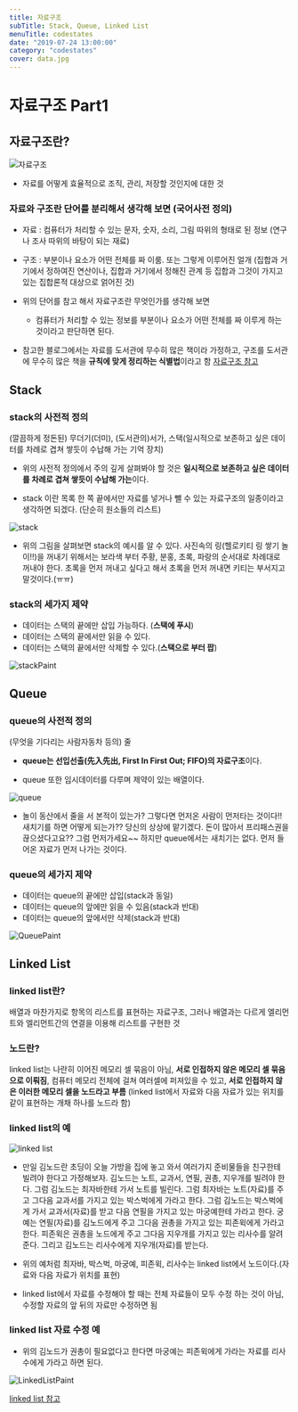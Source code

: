 ```yaml
---
title: 자료구조
subTitle: Stack, Queue, Linked List
menuTitle: codestates
date: "2019-07-24 13:00:00"
category: "codestates"
cover: data.jpg
---
```


# 자료구조 Part1

## 자료구조란?

![자료구조](data.jpg)

- 자료를 어떻게 효율적으로 조직, 관리, 저장할 것인지에 대한 것

### 자료와 구조란 단어를 분리해서 생각해 보면 (국어사전 정의)

- 자료 : 컴퓨터가 처리할 수 있는 문자, 숫자, 소리, 그림 따위의 형태로 된 정보 (연구나 조사 따위의 바탕이 되는 재료)
- 구조 : 부분이나 요소가 어떤 전체를 짜 이룸. 또는 그렇게 이루어진 얼개 (집합과 거기에서 정하여진 연산이나, 집합과 거기에서 정해진 관계 등 집합과 그것이 가지고 있는 집합론적 대상으로 얽어진 것)

- 위의 단어를 참고 해서 자료구조란 무엇인가를 생각해 보면

  - 컴퓨터가 처리할 수 있는 정보를 부분이나 요소가 어떤 전체를 짜 이루게 하는 것이라고 판단하면 된다.

- 참고한 블로그에서는 자료를 도서관에 무수히 많은 책이라 가정하고, 구조를 도서관에 무수히 많은 책을 **규칙에 맞게 정리하는 식별법**이라고 함
  [자료구조 참고](https://master-hun.tistory.com/60)

## Stack

### stack의 사전적 정의

(깔끔하게 정돈된) 무더기(더미), (도서관의)서가, 스택(일시적으로 보존하고 싶은 데이터를 차례로 겹쳐 쌓듯이 수납해 가는 기억 장치)

- 위의 사전적 정의에서 주의 깊게 살펴봐야 할 것은 **일시적으로 보존하고 싶은 데이터를 차례로 겹쳐 쌓듯이 수납해 가는**이다.

- stack 이란 목록 한 쪽 끝에서만 자료를 넣거나 뺄 수 있는 자료구조의 일종이라고 생각하면 되겠다. (단순히 원소들의 리스트)

![stack](stack.jpg)

- 위의 그림을 살펴보면 stack의 예시를 알 수 있다. 사진속의 링(헬로키티 링 쌓기 놀이!!)을 꺼내기 위해서는 보라색 부터 주황, 분홍, 초록, 파랑의 순서대로 차례대로 꺼내야 한다. 초록을 먼저 꺼내고 싶다고 해서 초록을 먼저 꺼내면 키티는 부서지고 말것이다.(ㅠㅠ)

### stack의 세가지 제약

- 데이터는 스택의 끝에만 삽입 가능하다. (**스택에 푸시**)
- 데이터는 스택의 끝에서만 읽을 수 있다.
- 데이터는 스택의 끝에서만 삭제할 수 있다.(**스택으로 부터 팝**)

![stackPaint](stackimg.png)

## Queue

### queue의 사전적 정의

(무엇을 기다리는 사람자동차 등의) 줄

- **queue는 선입선출(先入先出, First In First Out; FIFO)의 자료구조**이다.

- queue 또한 임시데이터를 다루며 제약이 있는 배열이다.

![queue](queue.jpg)

- 놀이 동산에서 줄을 서 본적이 있는가? 그렇다면 먼저온 사람이 먼저타는 것이다!! 새치기를 하면 어떻게 되는가?? 당신의 상상에 맡기겠다. 돈이 많아서 프리패스권을 끊으셨다고요?? 그럼 먼저가세요~~ 하지만 queue에서는 새치기는 없다. 먼저 들어온 자료가 먼저 나가는 것이다.

### queue의 세가지 제약

- 데이터는 queue의 끝에만 삽입(stack과 동일)
- 데이터는 queue의 앞에만 읽을 수 있음(stack과 반대)
- 데이터는 queue의 앞에서만 삭제(stack과 반대)

![QueuePaint](queueimg.png)

## Linked List

### linked list란?

배열과 마찬가지로 항목의 리스트를 표현하는 자료구조, 그러나 배열과는 다르게 엘리먼트와 엘리먼트간의 연결을 이용해 리스트를 구현한 것

### 노드란?

linked list는 나란히 이어진 메모리 셀 묶음이 아님, **서로 인접하지 않은 메모리 셀 묶음으로 이뤄짐**, 컴퓨터 메모리 전체에 걸쳐 여러셀에 퍼져있을 수 있고, **서로 인접하지 않은 이러한 메모리 셀을 노드라고 부름** (linked list에서 자료와 다음 자료가 있는 위치를 같이 표현하는 개채 하나를 노드라 함)

### linked list의 예

![linked list](linkedlist.jpg)

- 만일 김노드란 초딩이 오늘 가방을 집에 놓고 와서 여러가지 준비물들을 친구한테 빌려야 한다고 가정해보자. 김노드는 노트, 교과서, 연필, 권총, 지우개를 빌려야 한다. 그럼 김노드는 최자바한테 가서 노트를 빌린다. 그럼 최자바는 노트(자료)를 주고 그다음 교과서를 가지고 있는 박스벅에게 가라고 한다. 그럼 김노드는 박스벅에게 가서 교과서(자료)를 받고 다음 연필을 가지고 있는 마궁예한테 가라고 한다. 궁예는 연필(자료)를 김노드에게 주고 그다음 권총을 가지고 있는 피존윅에게 가라고 한다. 피존윅은 권총을 노드에게 주고 그다음 지우개를 가지고 있는 리사수를 알려준다. 그리고 김노드는 리사수에게 지우개(자료)를 받는다.

- 위의 예처럼 최자바, 박스벅, 마궁예, 피존윅, 리사수는 linked list에서 노드이다.(자료와 다음 자료가 위치를 표현)

- linked list에서 자료를 수정해야 할 때는 전체 자료들이 모두 수정 하는 것이 아님, 수정할 자료의 앞 뒤의 자료만 수정하면 됨

### linked list 자료 수정 예

- 위의 김노드가 권총이 필요없다고 한다면 마궁예는 피존윅에게 가라는 자료를 리사수에게 가라고 하면 된다.

![LinkedListPaint](linkedlistimg.png)

[linked list 참고](https://www.playsw.or.kr/online/termsData/234?focusMenuName=defaultMenu&serverDomain=www.playsw.or.kr&env=real&deviceType=normal&isSecureDomain=true&photoInfraServiceDomain=https%3A%2F%2Fcphinf.pstatic.net%2Fplaysw&mobileCheck=N&isPrivacy=false&snsLoginType=&ogDescription=&ogImage=&ogTitle=&ogUrl=)
